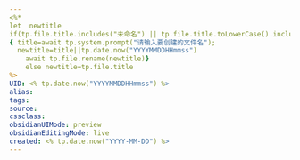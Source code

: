 ```yaml
---
<%* 
let  newtitle
if(tp.file.title.includes("未命名") || tp.file.title.toLowerCase().includes("untitled")) 
{ title=await tp.system.prompt("请输入要创建的文件名");
  newtitle=title||tp.date.now("YYYYMMDDHHmmss")
	await tp.file.rename(newtitle)}
	else newtitle=tp.file.title
%>
UID: <% tp.date.now("YYYYMMDDHHmmss") %> 
alias: 
tags: 
source: 
cssclass: 
obsidianUIMode: preview
obsidianEditingMode: live
created: <% tp.date.now("YYYY-MM-DD") %>
---
```

